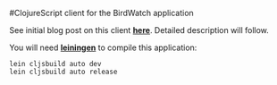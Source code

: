 #ClojureScript client for the BirdWatch application

See initial blog post on this client **[here](http://matthiasnehlsen.com/blog/2014/07/17/BirdWatch-in-ClojureScript/)**. Detailed description will follow.

You will need **[leiningen](http://leiningen.org)** to compile this application:

    lein cljsbuild auto dev
    lein cljsbuild auto release


